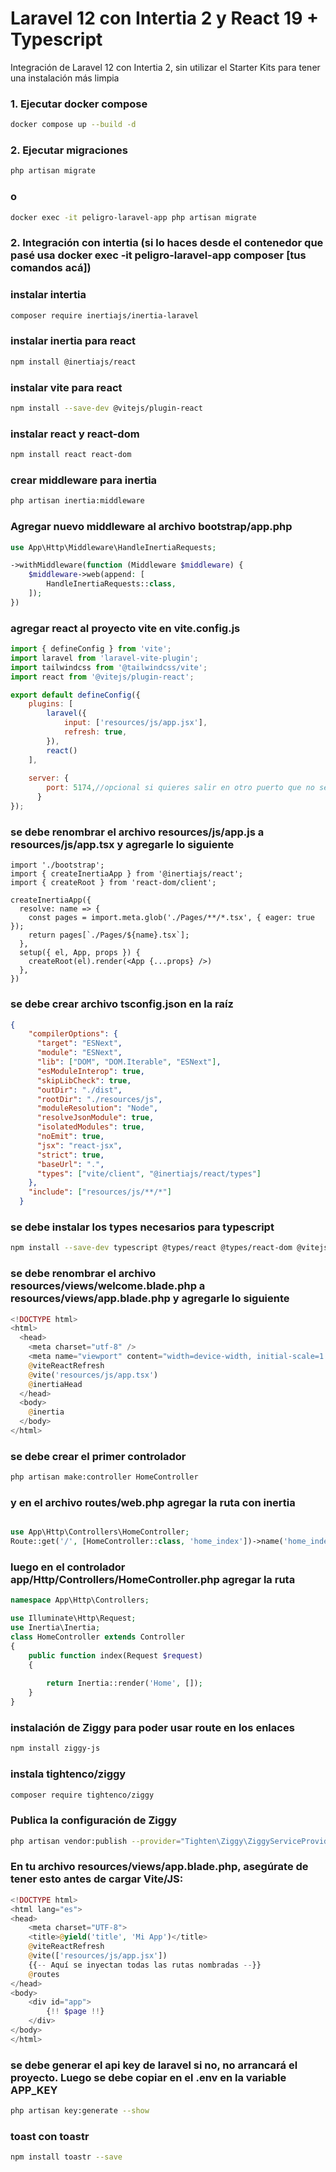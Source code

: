 # Laravel 12 con Intertia 2 y React 19 + Typescript

Integración de Laravel 12 con Intertia 2, sin utilizar el Starter Kits para tener una instalación más limpia

### 1. Ejecutar docker compose

```sh
docker compose up --build -d
```

### 2. Ejecutar migraciones

```sh
php artisan migrate
```

### o 

```bash
docker exec -it peligro-laravel-app php artisan migrate
```  


### 2. Integración con intertia (si lo haces desde el contenedor que pasé usa docker exec -it peligro-laravel-app composer [tus comandos acá])

 


### instalar intertia

```bash
composer require inertiajs/inertia-laravel
```   

### instalar inertia para react

```bash
npm install @inertiajs/react
```

### instalar vite para react

```bash
npm install --save-dev @vitejs/plugin-react
```

### instalar react y react-dom

```bash
npm install react react-dom
```

### crear middleware para inertia

```bash
php artisan inertia:middleware
```

### Agregar nuevo middleware al archivo bootstrap/app.php

```php
use App\Http\Middleware\HandleInertiaRequests;

->withMiddleware(function (Middleware $middleware) {
    $middleware->web(append: [
        HandleInertiaRequests::class,
    ]);
})
```

### agregar react al proyecto vite en vite.config.js

```js
import { defineConfig } from 'vite';
import laravel from 'laravel-vite-plugin';
import tailwindcss from '@tailwindcss/vite';
import react from '@vitejs/plugin-react';

export default defineConfig({
    plugins: [
        laravel({
            input: ['resources/js/app.jsx'],
            refresh: true,
        }),
        react()
    ],
    
    server: {
        port: 5174,//opcional si quieres salir en otro puerto que no sea el 5173
      }
});

```

### se debe renombrar el archivo resources/js/app.js a resources/js/app.tsx y agregarle lo siguiente

```tsx
import './bootstrap';
import { createInertiaApp } from '@inertiajs/react';
import { createRoot } from 'react-dom/client';

createInertiaApp({
  resolve: name => {
    const pages = import.meta.glob('./Pages/**/*.tsx', { eager: true });
    return pages[`./Pages/${name}.tsx`];
  },
  setup({ el, App, props }) {
    createRoot(el).render(<App {...props} />)
  },
})
```

### se debe crear archivo tsconfig.json en la raíz

```json
{
    "compilerOptions": {
      "target": "ESNext",
      "module": "ESNext",
      "lib": ["DOM", "DOM.Iterable", "ESNext"],
      "esModuleInterop": true,
      "skipLibCheck": true,
      "outDir": "./dist",
      "rootDir": "./resources/js",
      "moduleResolution": "Node",
      "resolveJsonModule": true,
      "isolatedModules": true,
      "noEmit": true,
      "jsx": "react-jsx",
      "strict": true,
      "baseUrl": ".",
      "types": ["vite/client", "@inertiajs/react/types"]
    },
    "include": ["resources/js/**/*"]
  }
```
### se debe instalar los types necesarios para typescript

```bash
npm install --save-dev typescript @types/react @types/react-dom @vitejs/plugin-react-refresh
```


### se debe renombrar el archivo resources/views/welcome.blade.php a resources/views/app.blade.php y agregarle lo siguiente

```php
<!DOCTYPE html>
<html>
  <head>
    <meta charset="utf-8" />
    <meta name="viewport" content="width=device-width, initial-scale=1.0, maximum-scale=1.0" />
    @viteReactRefresh
    @vite('resources/js/app.tsx')
    @inertiaHead
  </head>
  <body>
    @inertia
  </body>
</html>
```

### se debe crear el primer controlador

```bash
php artisan make:controller HomeController
```

### y en el archivo routes/web.php agregar la ruta con inertia

```php

use App\Http\Controllers\HomeController;
Route::get('/', [HomeController::class, 'home_index'])->name('home_index');

```

### luego en el controlador app/Http/Controllers/HomeController.php agregar la ruta


```php
namespace App\Http\Controllers;

use Illuminate\Http\Request;
use Inertia\Inertia;
class HomeController extends Controller
{
    public function index(Request $request)
    {
         
        return Inertia::render('Home', []);
    }
}
```

### instalación de Ziggy para poder usar route en los enlaces

```bash
npm install ziggy-js
```

### instala tightenco/ziggy

```bash
composer require tightenco/ziggy
```


### Publica la configuración de Ziggy

```bash
php artisan vendor:publish --provider="Tighten\Ziggy\ZiggyServiceProvider"
```

### En tu archivo resources/views/app.blade.php, asegúrate de tener esto antes de cargar Vite/JS:

```php
<!DOCTYPE html>
<html lang="es">
<head>
    <meta charset="UTF-8">
    <title>@yield('title', 'Mi App')</title>
    @viteReactRefresh
    @vite(['resources/js/app.jsx'])
    {{-- Aquí se inyectan todas las rutas nombradas --}}
    @routes
</head>
<body>
    <div id="app">
        {!! $page !!}
    </div>
</body>
</html>
```

### se debe generar el api key de laravel si no, no arrancará el proyecto. Luego se debe copiar en el .env en la variable APP_KEY

```bash
php artisan key:generate --show
```

### toast con toastr


```bash
npm install toastr --save
```